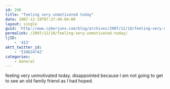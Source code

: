 ```yaml
---
id: 246
title: "feeling very unmotivated today"
date: 2007-12-18T07:27:40-04:00
layout: single
guid: 'http://www.cyberjunx.com/blog/archives/2007/12/18/feeling-very-unmotivated-today/'
permalink: /2007/12/18/feeling-very-unmotivated-today/
ljID:
    - '413'
aktt_twitter_id:
    - '510624742'
categories:
    - General
---
```


feeling very unmotivated today. disappointed because I am not going to get to see an old family friend as I had hoped.